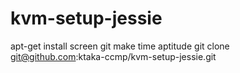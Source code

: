# kvm-setup-jessie

apt-get install screen git make time aptitude
git clone git@github.com:ktaka-ccmp/kvm-setup-jessie.git

